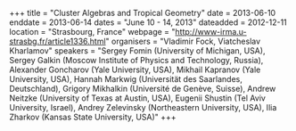 +++
title = "Cluster Algebras and Tropical Geometry"
date = 2013-06-10
enddate = 2013-06-14
dates = "June 10 - 14, 2013"
dateadded = 2012-12-11
location = "Strasbourg, France"
webpage = "http://www-irma.u-strasbg.fr/article1336.html"
organisers = "Vladimir Fock, Viatcheslav Kharlamov"
speakers = "Sergey Fomin (University of Michigan, USA), Sergey Galkin (Moscow Institute of Physics and Technology, Russia), Alexander Goncharov (Yale University, USA), Mikhail Kapranov (Yale University, USA), Hannah Markwig (Universität des Saarlandes, Deutschland), Grigory Mikhalkin (Université de Genève, Suisse), Andrew Neitzke (University of Texas at Austin, USA), Eugenii Shustin (Tel Aviv University, Israel), Andrey Zelevinsky (Northeastern University, USA), Ilia Zharkov (Kansas State University, USA)"
+++
